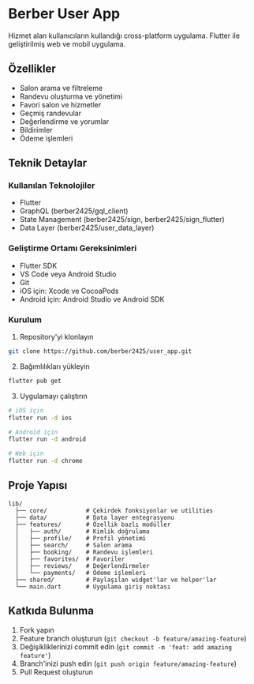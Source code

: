 # Berber User App

Hizmet alan kullanıcıların kullandığı cross-platform uygulama. Flutter ile geliştirilmiş web ve mobil uygulama.

## Özellikler

- Salon arama ve filtreleme
- Randevu oluşturma ve yönetimi
- Favori salon ve hizmetler
- Geçmiş randevular
- Değerlendirme ve yorumlar
- Bildirimler
- Ödeme işlemleri

## Teknik Detaylar

### Kullanılan Teknolojiler

- Flutter
- GraphQL (berber2425/gql_client)
- State Management (berber2425/sign, berber2425/sign_flutter)
- Data Layer (berber2425/user_data_layer)

### Geliştirme Ortamı Gereksinimleri

- Flutter SDK
- VS Code veya Android Studio
- Git
- iOS için: Xcode ve CocoaPods
- Android için: Android Studio ve Android SDK

### Kurulum

1. Repository'yi klonlayın

```bash
git clone https://github.com/berber2425/user_app.git
```

2. Bağımlılıkları yükleyin

```bash
flutter pub get
```

3. Uygulamayı çalıştırın

```bash
# iOS için
flutter run -d ios

# Android için
flutter run -d android

# Web için
flutter run -d chrome
```

## Proje Yapısı

```
lib/
  ├── core/           # Çekirdek fonksiyonlar ve utilities
  ├── data/           # Data layer entegrasyonu
  ├── features/       # Özellik bazlı modüller
  │   ├── auth/       # Kimlik doğrulama
  │   ├── profile/    # Profil yönetimi
  │   ├── search/     # Salon arama
  │   ├── booking/    # Randevu işlemleri
  │   ├── favorites/  # Favoriler
  │   ├── reviews/    # Değerlendirmeler
  │   └── payments/   # Ödeme işlemleri
  ├── shared/         # Paylaşılan widget'lar ve helper'lar
  └── main.dart       # Uygulama giriş noktası
```

## Katkıda Bulunma

1. Fork yapın
2. Feature branch oluşturun (`git checkout -b feature/amazing-feature`)
3. Değişikliklerinizi commit edin (`git commit -m 'feat: add amazing feature'`)
4. Branch'inizi push edin (`git push origin feature/amazing-feature`)
5. Pull Request oluşturun
